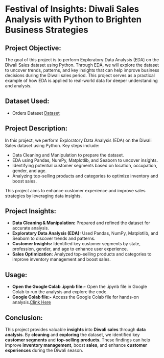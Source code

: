 # **Festival of Insights: Diwali Sales Analysis with Python to Brighten Business Strategies**

## **Project Objective:**
The goal of this project is to perform Exploratory Data Analysis (EDA) on the Diwali Sales dataset using Python. Through EDA, we will explore the dataset to uncover trends, patterns, and key insights that can help improve business decisions during the Diwali sales period. This project serves as a practical example of how EDA is applied to real-world data for deeper understanding and analysis.

## **Dataset Used:**
- Orders Dataset <a href="https://github.com/sayaniketsaini24/Diwali-Sales-Analysis-using-Python/blob/main/Diwali%20Sales%20Data.csv">Dataset</a>

## **Project Description:**

In this project, we perform Exploratory Data Analysis (EDA) on the Diwali Sales dataset using Python. Key steps include:

- Data Cleaning and Manipulation to prepare the dataset.
- EDA using Pandas, NumPy, Matplotlib, and Seaborn to uncover insights.
- Identifying potential customer segments based on location, occupation, gender, and age.
- Analyzing top-selling products and categories to optimize inventory and boost sales.

This project aims to enhance customer experience and improve sales strategies by leveraging data insights.

## **Project Insights:**

- **Data Cleaning & Manipulation:** Prepared and refined the dataset for accurate analysis.
- **Exploratory Data Analysis (EDA):** Used Pandas, NumPy, Matplotlib, and Seaborn to discover trends and patterns.
- **Customer Insights:** Identified key customer segments by state, profession, gender, and age to enhance user experience.
- **Sales Optimization:** Analyzed top-selling products and categories to improve inventory management and boost sales.

## **Usage:**
- **Open the Google Colab .ipynb file:-** Open the .ipynb file in Google Colab to run the analysis and explore the code.
- **Google Colab file:-** Access the Google Colab file for hands-on analysis.<a href="https://github.com/sayaniketsaini24/Diwali-Sales-Analysis-using-Python/blob/main/Diwali_Sales_Analysis_using_Python.ipynb">Clink Here</a>

## **Conclusion:**
This project provides valuable **insights** into **Diwali sales** through **data analysis**. By **cleaning** and **exploring** the dataset, we identified key **customer segments** and **top-selling products**. These findings can help improve **inventory management**, boost **sales**, and enhance **customer experiences** during the Diwali season.
